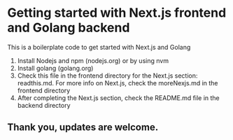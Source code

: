 # Getting started with Next.js frontend and Golang backend
This is a boilerplate code to get started with Next.js and Golang

1. Install Nodejs and npm (nodejs.org) or by using nvm
2. Install golang (golang.org)
3. Check this file in the frontend directory for the Next.js section: readthis.md. For more info on Next.js, check the moreNexjs.md in the frontend directory
4. After completing the Next.js section, check the README.md file in the backend directory

## Thank you, updates are welcome.